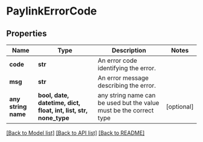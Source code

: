 # PaylinkErrorCode


## Properties
Name | Type | Description | Notes
------------ | ------------- | ------------- | -------------
**code** | **str** | An error code identifying the error. | 
**msg** | **str** | An error message describing the error. | 
**any string name** | **bool, date, datetime, dict, float, int, list, str, none_type** | any string name can be used but the value must be the correct type | [optional]

[[Back to Model list]](../README.md#documentation-for-models) [[Back to API list]](../README.md#documentation-for-api-endpoints) [[Back to README]](../README.md)


